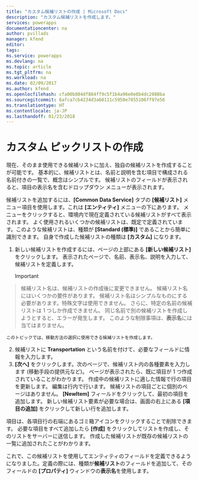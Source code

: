 ```yaml
---
title: "カスタム候補リストの作成 | Microsoft Docs"
description: "カスタム候補リストを作成します。"
services: powerapps
documentationcenter: na
author: pvillads
manager: kfend
editor: 
tags: 
ms.service: powerapps
ms.devlang: na
ms.topic: article
ms.tgt_pltfrm: na
ms.workload: na
ms.date: 02/09/2017
ms.author: kfend
ms.openlocfilehash: cfa00b804df884ff9c5f1b4a96e0e8b4dc2088ba
ms.sourcegitcommit: 6afca7cb4234d3a60111c5950e7855106ff97e56
ms.translationtype: HT
ms.contentlocale: ja-JP
ms.lasthandoff: 01/23/2018
---
```

# <a name="create-custom-picklists"></a>カスタム ピックリストの作成
現在、そのまま使用できる候補リストに加え、独自の候補リストを作成することが可能です。 基本的に、候補リストとは、名前と説明を含む項目で構成される名前付きの一覧で、概念はシンプルです。 候補リストのフィールドが表示されると、項目の表示名を含むドロップダウン メニューが表示されます。 

候補リストを追加するには、**[Common Data Service]** タブの **[候補リスト]** メニュー項目を使用します。これは **[エンティティ]** メニューの下にあります。 メニューをクリックすると、環境内で現在定義されている候補リストがすべて表示されます。 よく使用されるいくつかの候補リストは、既定で定義されています。このような候補リストは、種類が **[Standard (標準)]** であることから簡単に識別できます。 自身で作成した候補リストの種類は **[カスタム]** になります。

1. 新しい候補リストを作成するには、ページの上部にある **[新しい候補リスト]** をクリックします。 表示されたページで、名前、表示名、説明を入力して、候補リストを定義します。
   > [!IMPORTANT]
> 候補リスト名は、候補リストの作成後に変更できません。 候補リスト名にはいくつかの要件があります。 候補リスト名はシンプルなものにする必要があります。特殊文字は使用できません。 さらに、特定の名前の候補リストは 1 つしか作成できません。 同じ名前で別の候補リストを作成しようとすると、エラーが発生します。 このような制限事項は、**表示名**には当てはまりません。
   
    このトピックでは、移動方法の選択に使用できる候補リストを作成します。
2. 候補リストに **Transportation** という名前を付けて、必要なフィールドに情報を入力します。
3. **[次へ]** をクリックします。次のページで、候補リスト内の各種要素を入力します (移動手段の提供元など)。 ページが表示されたら、既に項目が 1 つ作成されていることがわかります。 作成中の候補リストに適した情報で行の項目を更新します。 編集は行内で行います。 候補リストの項目ごとに個別のページはありません。 **[NewItem]** フィールドをクリックして、最初の項目を追加します。 新しい候補リスト要素が必要な場合は、画面の右上にある **[項目の追加]** をクリックして新しい行を追加します。 

項目は、各項目行の右端にあるゴミ箱アイコンをクリックすることで削除できます。 必要な項目をすべて追加したら **[作成]** をクリックしてリストを作成し、そのリストをサーバーに送信します。 作成した候補リストが既存の候補リストの一覧に追加されたことがわかります。

これで、この候補リストを使用してエンティティのフィールドを定義できるようになりました。定義の際には、種類が**候補リスト**のフィールドを追加して、そのフィールドの **[プロパティ]** ウィンドウの**表示名**を使用します。 


